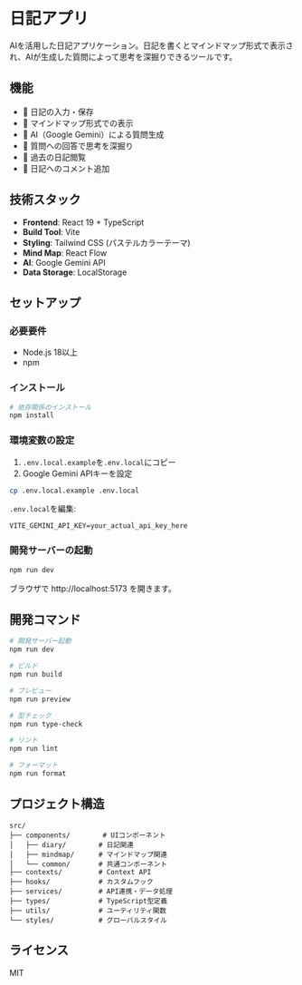 # 日記アプリ

AIを活用した日記アプリケーション。日記を書くとマインドマップ形式で表示され、AIが生成した質問によって思考を深掘りできるツールです。

## 機能

- 📝 日記の入力・保存
- 🧠 マインドマップ形式での表示
- 🤖 AI（Google Gemini）による質問生成
- 💭 質問への回答で思考を深掘り
- 📅 過去の日記閲覧
- 💬 日記へのコメント追加

## 技術スタック

- **Frontend**: React 19 + TypeScript
- **Build Tool**: Vite
- **Styling**: Tailwind CSS (パステルカラーテーマ)
- **Mind Map**: React Flow
- **AI**: Google Gemini API
- **Data Storage**: LocalStorage

## セットアップ

### 必要要件

- Node.js 18以上
- npm

### インストール

```bash
# 依存関係のインストール
npm install
```

### 環境変数の設定

1. `.env.local.example`を`.env.local`にコピー
2. Google Gemini APIキーを設定

```bash
cp .env.local.example .env.local
```

`.env.local`を編集:
```
VITE_GEMINI_API_KEY=your_actual_api_key_here
```

### 開発サーバーの起動

```bash
npm run dev
```

ブラウザで http://localhost:5173 を開きます。

## 開発コマンド

```bash
# 開発サーバー起動
npm run dev

# ビルド
npm run build

# プレビュー
npm run preview

# 型チェック
npm run type-check

# リント
npm run lint

# フォーマット
npm run format
```

## プロジェクト構造

```
src/
├── components/        # UIコンポーネント
│   ├── diary/        # 日記関連
│   ├── mindmap/      # マインドマップ関連
│   └── common/       # 共通コンポーネント
├── contexts/         # Context API
├── hooks/            # カスタムフック
├── services/         # API連携・データ処理
├── types/            # TypeScript型定義
├── utils/            # ユーティリティ関数
└── styles/           # グローバルスタイル
```

## ライセンス

MIT